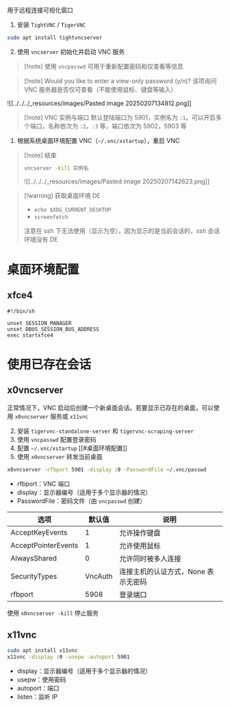 用于远程连接可视化窗口

1. 安装 `TightVNC` / `TigerVNC`

```sh
sudo apt install tightvncserver
```

2. 使用 `vncserver` 初始化并启动 VNC 服务

> [!note] 使用  `vncpasswd` 可用于重新配置密码和仅查看等信息

> [!note] Would you like to enter a view-only password (y/n)?
> 该项询问 VNC 服务器是否仅可查看（不能使用鼠标、键盘等输入）

![[../../../_resources/images/Pasted image 20250207134812.png]]

> [!note] VNC 实例与端口
> 默认登陆端口为 5901，实例名为 `:1`。可以开启多个端口，名称依次为 `:2`，`:3` 等，端口依次为 5902，5903 等

1. 根据系统桌面环境配置 VNC（`~/.vnc/xstartup`），重启 VNC

> [!note] 结束
> ```sh
> vncserver -kill 实例名
> ```
> ![[../../../_resources/images/Pasted image 20250207142623.png]]

> [!warning] 获取桌面环境 DE
> - `echo $XDG_CURRENT_DESKTOP`
> - `screenfetch`
> 
> 注意在 ssh 下无法使用（显示为空），因为显示的是当前会话的，ssh 会话环境没有 DE
# 桌面环境配置
## xfce4

``` title:"~/.vnc/xstartup"
#!/bin/sh

unset SESSION_MANAGER
unset DBUS_SESSION_BUS_ADDRESS
exec startxfce4
```
# 使用已存在会话
## x0vncserver

正常情况下，VNC 启动后创建一个新桌面会话。若要显示已存在的桌面，可以使用 `x0vncserver` 服务或 `x11vnc`

2. 安装 `tigervnc-standalone-server` 和 `tigervnc-scraping-server`
3. 使用 `vncpasswd` 配置登录密码
4. 配置 `~/.vnc/xstartup` [[#桌面环境配置]] 
5. 使用 `x0vncserver` 转发当前桌面

```sh
x0vncserver -rfbport 5901 -display :0 -PasswordFile ~/.vnc/passwd
```

- rfbport：VNC 端口
- display：显示器编号（适用于多个显示器的情况）
- PasswordFile：密码文件（由 `vncpasswd` 创建）

| 选项                  | 默认值     | 说明                   |
| ------------------- | ------- | -------------------- |
| AcceptKeyEvents     | 1       | 允许操作键盘               |
| AcceptPointerEvents | 1       | 允许使用鼠标               |
| AlwaysShared        | 0       | 允许同时被多人连接            |
| SecurityTypes       | VncAuth | 连接主机的认证方式，None 表示无密码 |
| rfbport             | 5908    | 登录端口                 |
使用 `x0vncserver -kill` 停止服务
## x11vnc

```sh
sudo apt install x11vnc
x11vnc -display :0 -usepw -autoport 5901
```

- display：显示器编号（适用于多个显示器的情况）
- usepw：使用密码
- autoport：端口
- listen：监听 IP